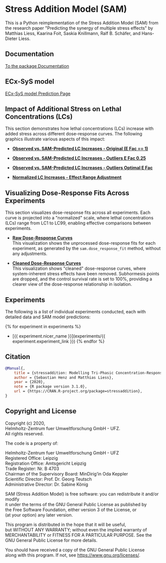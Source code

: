 # Stress Addition Model (SAM)


This is a Python reimplementation of the Stress Addition Model (SAM) from the research paper "Predicting the synergy of multiple stress effects" by Matthias Liess, Kaarina Foit, Saskia Knillmann, Ralf B. Schäfer, and Hans-Dieter Liess.

## Documentation

[To the package Documentation](https://ffhammer.github.io/sam_documentation/)

## ECx-SyS model
[ECx-SyS model Prediction Page](ecx_sys.md)

## Impact of Additional Stress on Lethal Concentrations (LCs)


This section demonstrates how lethal concentrations (LCs) increase with added stress across different dose-response curves. The following graphics illustrate various aspects of this impact:

- **[Observed vs. SAM-Predicted LC Increases - Original (E Fac == 1)](imgs/increase_in_lcs/lcs_original.html)**  

- **[Observed vs. SAM-Predicted LC Increases - Outliers E Fac 0.25](imgs/increase_in_lcs/lcs_with_e_fac_025.html)**  

- **[Observed vs. SAM-Predicted LC Increases - Outliers Optimal E Fac](imgs/increase_in_lcs/lcs_with_e_fac_optimal.html)**  

- **[Normalized LC Increases - Effect Range Adjustment](imgs/increase_in_lcs/lcs_optimal_effect_range_norm.html)**  
  
## Visualizing Dose-Response Fits Across Experiments

This section visualizes dose-response fits across all experiments. Each curve is projected into a "normalized" scale, where lethal concentrations (LCs) range from LC1 to LC99, enabling effective comparisons between experiments.

- **[Raw Dose-Response Curves](imgs/dose_response_curves/raw_dosecurves.html)**  
  This visualization shows the unprocessed dose-response fits for each experiment, as generated by the `sam.dose_response_fit` method, without any adjustments.

- **[Cleaned Dose-Response Curves](imgs/dose_response_curves/cleaned_dosecurves.html)**  
  This visualization shows "cleaned" dose-response curves, where system-inherent stress effects have been removed. Subhormesis points are dropped, and the control survival rate is set to 100%, providing a clearer view of the dose-response relationship in isolation.

## Experiments

The following is a list of individual experiments conducted, each with detailed data and SAM model predictions:

{% for experiment in experiments %}
- [{{ experiment.nicer_name }}](experiments/{{ experiment.experiment_link }})
{% endfor %}

## Citation
```bibtex
@Manual{,
    title = {stressaddition: Modelling Tri-Phasic Concentration-Response Relationships},
    author = {Sebastian Henz and Matthias Liess},
    year = {2020},
    note = {R package version 3.1.0},
    url = {https://CRAN.R-project.org/package=stressaddition},
}
```


## Copyright and License

Copyright (c) 2020,  
Helmholtz-Zentrum fuer Umweltforschung GmbH - UFZ.  
All rights reserved.

The code is a property of:

Helmholtz-Zentrum fuer Umweltforschung GmbH - UFZ  
Registered Office: Leipzig  
Registration Office: Amtsgericht Leipzig  
Trade Register: Nr. B 4703  
Chairman of the Supervisory Board: MinDirig’in Oda Keppler  
Scientific Director: Prof. Dr. Georg Teutsch  
Administrative Director: Dr. Sabine König

SAM (Stress Addition Model) is free software: you can redistribute it and/or modify  
it under the terms of the GNU General Public License as published by  
the Free Software Foundation, either version 3 of the License, or  
(at your option) any later version.

This program is distributed in the hope that it will be useful,  
but WITHOUT ANY WARRANTY; without even the implied warranty of  
MERCHANTABILITY or FITNESS FOR A PARTICULAR PURPOSE. See the  
GNU General Public License for more details.

You should have received a copy of the GNU General Public License  
along with this program. If not, see <https://www.gnu.org/licenses/>.
